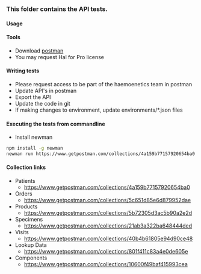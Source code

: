 ### This folder contains the API tests.

#### Usage

#### Tools

- Download [postman](https://www.getpostman.com/)
- You may request Hal for Pro license

#### Writing tests

- Please request access to be part of the haemoenetics team in postman
- Update API's in postman
- Export the API
- Update the code in git
- If making changes to environment, update environments/*.json files
 
#### Executing the tests from commandline

- Install newman
```sh
npm install -g newman
newman run https://www.getpostman.com/collections/4a159b77157920654ba0 -e environments/developEnvironment.json
```

#### Collection links

- Patients
  - https://www.getpostman.com/collections/4a159b77157920654ba0
- Orders 
  - https://www.getpostman.com/collections/5c651d85e6d879952dae
- Products
  - https://www.getpostman.com/collections/5b72305d3ac5b90a2e2d
- Specimens 
  - https://www.getpostman.com/collections/21ab3a322ba648444ded
- Visits 
  - https://www.getpostman.com/collections/40b4b61805e94d90ce48
- Lookup Data 
  - https://www.getpostman.com/collections/801f411c83a4e0de605e
- Components 
  - https://www.getpostman.com/collections/10600f49baf415993cea
